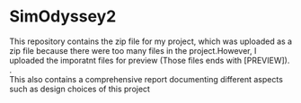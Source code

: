 # SimOdyssey2
This repository contains the zip file for my project, which was uploaded as a zip file because there were too many files in the project.However, I uploaded the imporatnt files for preview (Those files ends with [PREVIEW]). .  
This also contains a comprehensive report documenting different aspects such as design choices of this project
